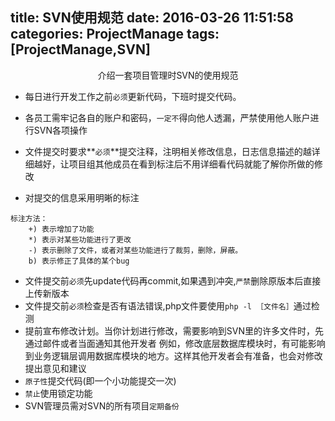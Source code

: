 title: SVN使用规范
date: 2016-03-26 11:51:58
categories: ProjectManage
tags: [ProjectManage,SVN]
---

<center>介绍一套项目管理时SVN的使用规范</center>

<!--more-->


- 每日进行开发工作之前`必须`更新代码，下班时提交代码。

- 各员工需牢记各自的账户和密码，`一定不`得向他人透漏，严禁使用他人账户进行SVN各项操作

- 文件提交时要求**`必须`**提交注释，注明相关修改信息，日志信息描述的越详细越好，让项目组其他成员在看到标注后不用详细看代码就能了解你所做的修改

- 对提交的信息采用明晰的标注

```
标注方法：
    +) 表示增加了功能 
    *) 表示对某些功能进行了更改 
    -) 表示删除了文件，或者对某些功能进行了裁剪，删除，屏蔽。 
    b) 表示修正了具体的某个bug
```
- 文件提交前`必须`先update代码再commit,如果遇到冲突,`严禁`删除原版本后直接上传新版本
- 文件提交前`必须`检查是否有语法错误,php文件要使用`php -l ［文件名］`通过检测
- 提前宣布修改计划。当你计划进行修改，需要影响到SVN里的许多文件时，先通过邮件或者当面通知其他开发者
  例如，修改底层数据库模块时，有可能影响到业务逻辑层调用数据库模块的地方。这样其他开发者会有准备，也会对修改提出意见和建议
- `原子性`提交代码(即一个小功能提交一次)
- `禁止`使用锁定功能
- SVN管理员需对SVN的所有项目`定期备份`
